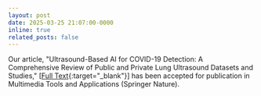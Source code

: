 ```yaml
---
layout: post
date: 2025-03-25 21:07:00-0000
inline: true
related_posts: false
---
```


​Our article, "Ultrasound-Based AI for COVID-19 Detection: A Comprehensive Review of Public and Private Lung Ultrasound Datasets and Studies," [[Full Text](https://doi.org/10.1007/s11042-025-20802-5){:target="_blank"}] has been accepted for publication in Multimedia Tools and Applications (Springer Nature).